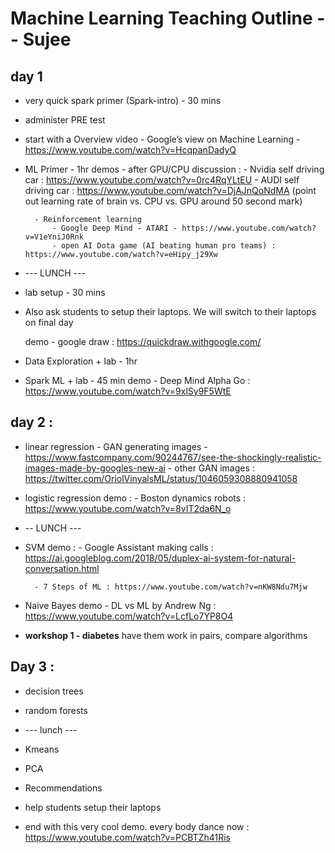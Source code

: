 # Machine Learning Teaching Outline -- Sujee

## day 1
- very quick spark primer (Spark-intro) - 30 mins

- administer PRE test

- start with a Overview video
        - Google’s view on Machine Learning - https://www.youtube.com/watch?v=HcqpanDadyQ


- ML Primer - 1hr
    demos
        - after GPU/CPU discussion :
            - Nvidia self driving car : https://www.youtube.com/watch?v=0rc4RqYLtEU
            - AUDI self driving car :  https://www.youtube.com/watch?v=DjAJnQoNdMA
              (point out learning rate of brain vs. CPU vs. GPU around 50 second mark)

        - Reinforcement learning
            - Google Deep Mind - ATARI - https://www.youtube.com/watch?v=V1eYniJ0Rnk
            - open AI Dota game (AI beating human pro teams) : https://www.youtube.com/watch?v=eHipy_j29Xw


- --- LUNCH ---

- lab setup - 30 mins
- Also ask students to setup their laptops.  We will switch to their laptops on final day

    demo
        - google draw :  https://quickdraw.withgoogle.com/

- Data Exploration + lab - 1hr

- Spark ML + lab - 45 min
    demo
        - Deep Mind Alpha Go : https://www.youtube.com/watch?v=9xlSy9F5WtE

## day 2 :
- linear regression
        - GAN generating images  - https://www.fastcompany.com/90244767/see-the-shockingly-realistic-images-made-by-googles-new-ai
        - other GAN images : https://twitter.com/OriolVinyalsML/status/1046059308880941058
- logistic regression
    demo :
        - Boston dynamics robots : https://www.youtube.com/watch?v=8vIT2da6N_o
- -- LUNCH ---
- SVM
    demo :
        - Google Assistant making calls : https://ai.googleblog.com/2018/05/duplex-ai-system-for-natural-conversation.html

        - 7 Steps of ML : https://www.youtube.com/watch?v=nKW8Ndu7Mjw

- Naive Bayes
    demo
        - DL vs ML by Andrew Ng : https://www.youtube.com/watch?v=LcfLo7YP8O4

- **workshop 1 - diabetes**
    have them work in pairs, compare algorithms

## Day 3 :
- decision trees

- random forests
- --- lunch ---

- Kmeans
- PCA
- Recommendations

- help students setup their laptops

- end with this very cool demo.
    every body dance now : https://www.youtube.com/watch?v=PCBTZh41Ris

